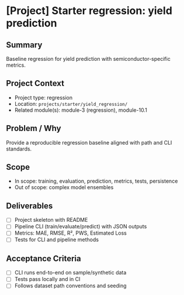 # [Project] Starter regression: yield prediction

## Summary

Baseline regression for yield prediction with semiconductor-specific metrics.

## Project Context

- Project type: regression
- Location: `projects/starter/yield_regression/`
- Related module(s): module-3 (regression), module-10.1

## Problem / Why

Provide a reproducible regression baseline aligned with path and CLI standards.

## Scope

- In scope: training, evaluation, prediction, metrics, tests, persistence
- Out of scope: complex model ensembles

## Deliverables

- [ ] Project skeleton with README
- [ ] Pipeline CLI (train/evaluate/predict) with JSON outputs
- [ ] Metrics: MAE, RMSE, R², PWS, Estimated Loss
- [ ] Tests for CLI and pipeline methods

## Acceptance Criteria

- [ ] CLI runs end-to-end on sample/synthetic data
- [ ] Tests pass locally and in CI
- [ ] Follows dataset path conventions and seeding
